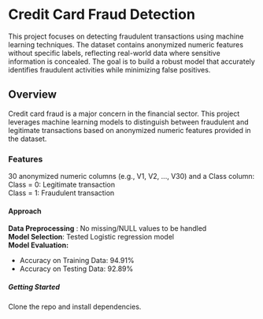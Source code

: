 # **Credit Card Fraud Detection**  
This project focuses on detecting fraudulent transactions using machine learning techniques. The dataset contains anonymized numeric features without specific labels, reflecting real-world data where sensitive information is concealed. The goal is to build a robust model that accurately identifies fraudulent activities while minimizing false positives.

## **Overview**  
Credit card fraud is a major concern in the financial sector. This project leverages machine learning models to distinguish between fraudulent and legitimate transactions based on anonymized numeric features provided in the dataset.

### **Features**  
30 anonymized numeric columns (e.g., V1, V2, ..., V30) and a Class column:  
Class = 0: Legitimate transaction  
Class = 1: Fraudulent transaction

#### **Approach**
**Data Preprocessing** : No missing/NULL values to be handled  
**Model Selection**: Tested Logistic regression model  
**Model Evaluation:**  
- Accuracy on Training Data: 94.91%  
- Accuracy on Testing Data: 92.89%    

##### **Getting Started**
Clone the repo and install dependencies. 
